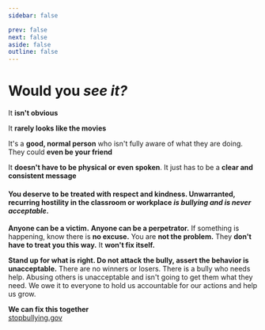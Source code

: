 ```yaml
---
sidebar: false

prev: false
next: false
aside: false
outline: false
---
```


<script setup>
    import { useData } from 'vitepress'

    const data = useData();
    data.isDark.value = true;
</script>


# Would you **_see it?_**

It **isn't obvious**

It **rarely looks like the movies**

It's a **good, normal person** who isn't fully aware of what they are doing. They could **even be your friend**

It **doesn't have to be physical or even spoken**. It just has to be a **clear and consistent message**

#### You deserve to be treated with respect and kindness. Unwarranted, recurring hostility in the classroom or workplace _is bullying and is never acceptable_.

**Anyone can be a victim.** **Anyone can be a perpetrator.** If something is happening, know there is **no excuse.** You are **not the problem.** They **don't have to treat you this way.** It **won't fix itself.**

**Stand up for what is right. Do not attack the bully, assert the behavior is unacceptable.** There are no winners or losers. There is a bully who needs help. Abusing others is unacceptable and isn't going to get them what they need. We owe it to everyone to hold us accountable for our actions and help us grow.

**We can fix this together**  
[stopbullying.gov](https://www.stopbullying.gov/)